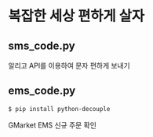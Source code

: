 # 복잡한 세상 편하게 살자

## sms_code.py

알리고 API를 이용하여 문자 편하게 보내기

## ems_code.py

```bash
$ pip install python-decouple
```

GMarket EMS 신규 주문 확인